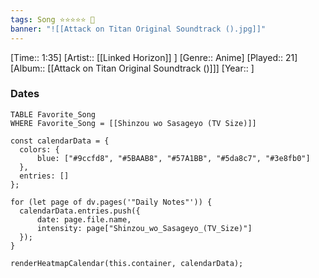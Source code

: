 ```yaml
---
tags: Song ⭐⭐⭐⭐⭐ 💛
banner: "![[Attack on Titan Original Soundtrack ().jpg]]"
---
```

[Time:: 1:35]
[Artist:: [[Linked Horizon]] ]
[Genre:: Anime]
[Played:: 21]
[Album:: [[Attack on Titan Original Soundtrack ()]]]
[Year:: ]
### Dates
````dataview
TABLE Favorite_Song
WHERE Favorite_Song = [[Shinzou wo Sasageyo (TV Size)]]
````

  ```dataviewjs
const calendarData = { 
	colors: { 
		blue: ["#9ccfd8", "#5BAAB8", "#57A1BB", "#5da8c7", "#3e8fb0"] 
	}, 
	entries: [] 
}; 

for (let page of dv.pages('"Daily Notes"')) { 
	calendarData.entries.push({ 
		date: page.file.name, 
		intensity: page["Shinzou_wo_Sasageyo_(TV_Size)"]
	}); 
} 

renderHeatmapCalendar(this.container, calendarData);
```

